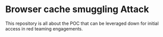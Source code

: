 # Browser cache smuggling Attack
This repository is all about the POC that can be leveraged down for initial access in red teaming engagements.
